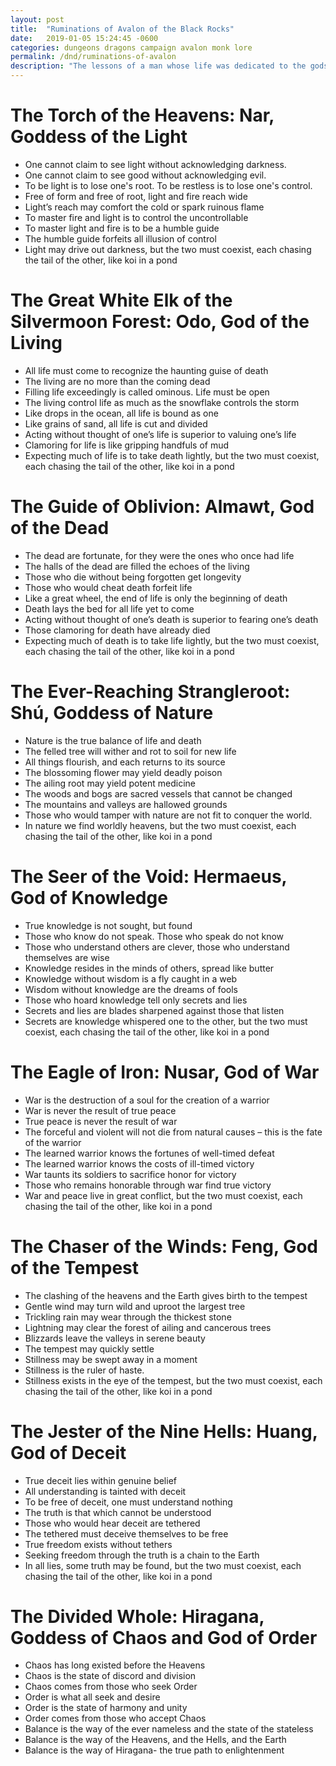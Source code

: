 ```yaml
---
layout: post
title:  "Ruminations of Avalon of the Black Rocks"
date:   2019-01-05 15:24:45 -0600
categories: dungeons dragons campaign avalon monk lore
permalink: /dnd/ruminations-of-avalon
description: "The lessons of a man whose life was dedicated to the gods"
---
```


# The Torch of the Heavens: Nar, Goddess of the Light

-   One cannot claim to see light without acknowledging darkness.
-   One cannot claim to see good without acknowledging evil.
-   To be light is to lose one's root. To be restless is to lose one's control.
-   Free of form and free of root, light and fire reach wide
-   Light’s reach may comfort the cold or spark ruinous flame
-   To master fire and light is to control the uncontrollable
-   To master light and fire is to be a humble guide
-   The humble guide forfeits all illusion of control
-   Light may drive out darkness, but the two must coexist, each chasing the tail of the other, like koi in a pond

# The Great White Elk of the Silvermoon Forest: Odo, God of the Living

-   All life must come to recognize the haunting guise of death
-   The living are no more than the coming dead
-   Filling life exceedingly is called ominous. Life must be open
-   The living control life as much as the snowflake controls the storm
-   Like drops in the ocean, all life is bound as one
-   Like grains of sand, all life is cut and divided
-   Acting without thought of one’s life is superior to valuing one’s life
-   Clamoring for life is like gripping handfuls of mud
-   Expecting much of life is to take death lightly, but the two must coexist, each chasing the tail of the other, like koi in a pond

# The Guide of Oblivion: Almawt, God of the Dead

-   The dead are fortunate, for they were the ones who once had life  
-   The halls of the dead are filled the echoes of the living
-   Those who die without being forgotten get longevity
-   Those who would cheat death forfeit life
-   Like a great wheel, the end of life is only the beginning of death
-   Death lays the bed for all life yet to come
-   Acting without thought of one’s death is superior to fearing one’s death
-   Those clamoring for death have already died
-   Expecting much of death is to take life lightly, but the two must coexist, each chasing the tail of the other, like koi in a pond

# The Ever-Reaching Strangleroot: Shú, Goddess of Nature

-   Nature is the true balance of life and death  
-   The felled tree will wither and rot to soil for new life
-   All things flourish, and each returns to its source
-   The blossoming flower may yield deadly poison
-   The ailing root may yield potent medicine
-   The woods and bogs are sacred vessels that cannot be changed
-   The mountains and valleys are hallowed grounds
-   Those who would tamper with nature are not fit to conquer the world.
-   In nature we find worldly heavens, but the two must coexist, each chasing the tail of the other, like koi in a pond

# The Seer of the Void: Hermaeus, God of Knowledge

-   True knowledge is not sought, but found  
-   Those who know do not speak. Those who speak do not know
-   Those who understand others are clever, those who understand themselves are wise
-   Knowledge resides in the minds of others, spread like butter
-   Knowledge without wisdom is a fly caught in a web
-   Wisdom without knowledge are the dreams of fools
-   Those who hoard knowledge tell only secrets and lies
-   Secrets and lies are blades sharpened against those that listen
-   Secrets are knowledge whispered one to the other, but the two must coexist, each chasing the tail of the other, like koi in a pond

# The Eagle of Iron: Nusar, God of War

-   War is the destruction of a soul for the creation of a warrior
-   War is never the result of true peace
-   True peace is never the result of war
-   The forceful and violent will not die from natural causes – this is the fate of the warrior
-   The learned warrior knows the fortunes of well-timed defeat
-   The learned warrior knows the costs of ill-timed victory
-   War taunts its soldiers to sacrifice honor for victory
-   Those who remains honorable through war find true victory
-   War and peace live in great conflict, but the two must coexist, each chasing the tail of the other, like koi in a pond

# The Chaser of the Winds: Feng, God of the Tempest

-   The clashing of the heavens and the Earth gives birth to the tempest
-   Gentle wind may turn wild and uproot the largest tree
-   Trickling rain may wear through the thickest stone
-   Lightning may clear the forest of ailing and cancerous trees
-   Blizzards leave the valleys in serene beauty
-   The tempest may quickly settle
-   Stillness may be swept away in a moment
-   Stillness is the ruler of haste.
-   Stillness exists in the eye of the tempest, but the two must coexist, each chasing the tail of the other, like koi in a pond

# The Jester of the Nine Hells: Huang, God of Deceit

-   True deceit lies within genuine belief
-   All understanding is tainted with deceit
-   To be free of deceit, one must understand nothing
-   The truth is that which cannot be understood
-   Those who would hear deceit are tethered
-   The tethered must deceive themselves to be free
-   True freedom exists without tethers
-   Seeking freedom through the truth is a chain to the Earth
-   In all lies, some truth may be found, but the two must coexist, each chasing the tail of the other, like koi in a pond

# The Divided Whole: Hiragana, Goddess of Chaos and God of Order

-   Chaos has long existed before the Heavens
-   Chaos is the state of discord and division
-   Chaos comes from those who seek Order
-   Order is what all seek and desire
-   Order is the state of harmony and unity
-   Order comes from those who accept Chaos
-   Balance is the way of the ever nameless and the state of the stateless
-   Balance is the way of the Heavens, and the Hells,  and  the Earth
-   Balance is the way of Hiragana- the true path to enlightenment
